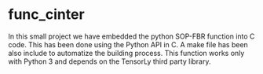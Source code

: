 func_cinter
===========

In this small project we have embedded the python SOP-FBR function into C code. This has been done using the Python API in C. A make file has been also include to automatize the building process. This function works only with Python 3 and depends on the TensorLy third party library.